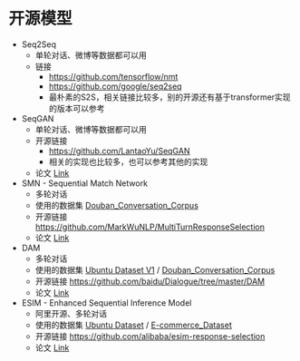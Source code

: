 # 开源模型

- Seq2Seq
  - 单轮对话、微博等数据都可以用
  - 链接
    - https://github.com/tensorflow/nmt 
    - https://github.com/google/seq2seq 
    - 最朴素的S2S，相关链接比较多，别的开源还有基于transformer实现的版本可以参考
- SeqGAN
  - 单轮对话、微博等数据都可以用
  - 开源链接 
    - https://github.com/LantaoYu/SeqGAN
    - 相关的实现也比较多，也可以参考其他的实现
  - 论文 [Link](https://arxiv.org/pdf/1609.05473.pdf)
- SMN - Sequential Match Network
  - 多轮对话
  - 使用的数据集  [Douban_Conversation_Corpus](../datasets/Douban_Conversation_Corpus.md)
  - 开源链接 https://github.com/MarkWuNLP/MultiTurnResponseSelection
  - 论文 [Link](https://pdfs.semanticscholar.org/a6ee/c00f10346ce27d4f69f9e38f5665fffe8056.pdf)
- DAM
  - 多轮对话
  - 使用的数据集 [Ubuntu Dataset V1](Ubuntu_Dialogue_Corpus_v2.md) / [Douban_Conversation_Corpus](../datasets/Douban_Conversation_Corpus.md)
  - 开源链接 https://github.com/baidu/Dialogue/tree/master/DAM
  - 论文 [Link](https://www.aclweb.org/anthology/P18-1103/)
- ESIM - Enhanced Sequential Inference Model 
  - 阿里开源、多轮对话
  - 使用的数据集 [Ubuntu Dataset](Ubuntu_Dialogue_Corpus_v2.md) / [E-commerce_Dataset](../datasets/E-commerce_Dialogue_Corpus.md)
  - 开源链接 https://github.com/alibaba/esim-response-selection
  - 论文 [Link](https://arxiv.org/pdf/1901.02609.pdf)